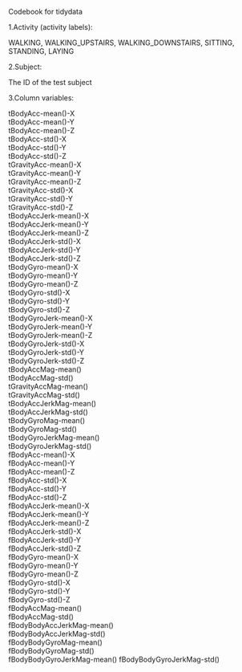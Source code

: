 Codebook for tidydata

1.Activity (activity labels):

WALKING,
WALKING_UPSTAIRS,
WALKING_DOWNSTAIRS,
SITTING,
STANDING,
LAYING

2.Subject: 

The ID of the test subject

3.Column variables:

tBodyAcc-mean()-X           
tBodyAcc-mean()-Y           
tBodyAcc-mean()-Z           
tBodyAcc-std()-X           
tBodyAcc-std()-Y            
tBodyAcc-std()-Z            
tGravityAcc-mean()-X        
tGravityAcc-mean()-Y       
tGravityAcc-mean()-Z        
tGravityAcc-std()-X         
tGravityAcc-std()-Y         
tGravityAcc-std()-Z        
tBodyAccJerk-mean()-X       
tBodyAccJerk-mean()-Y       
tBodyAccJerk-mean()-Z       
tBodyAccJerk-std()-X       
tBodyAccJerk-std()-Y        
tBodyAccJerk-std()-Z        
tBodyGyro-mean()-X          
tBodyGyro-mean()-Y         
tBodyGyro-mean()-Z          
tBodyGyro-std()-X           
tBodyGyro-std()-Y           
tBodyGyro-std()-Z          
tBodyGyroJerk-mean()-X      
tBodyGyroJerk-mean()-Y      
tBodyGyroJerk-mean()-Z      
tBodyGyroJerk-std()-X      
tBodyGyroJerk-std()-Y       
tBodyGyroJerk-std()-Z       
tBodyAccMag-mean()          
tBodyAccMag-std()          
tGravityAccMag-mean()       
tGravityAccMag-std()        
tBodyAccJerkMag-mean()      
tBodyAccJerkMag-std()      
tBodyGyroMag-mean()         
tBodyGyroMag-std()          
tBodyGyroJerkMag-mean()     
tBodyGyroJerkMag-std()     
fBodyAcc-mean()-X           
fBodyAcc-mean()-Y           
fBodyAcc-mean()-Z           
fBodyAcc-std()-X           
fBodyAcc-std()-Y            
fBodyAcc-std()-Z            
fBodyAccJerk-mean()-X       
fBodyAccJerk-mean()-Y      
fBodyAccJerk-mean()-Z       
fBodyAccJerk-std()-X        
fBodyAccJerk-std()-Y        
fBodyAccJerk-std()-Z       
fBodyGyro-mean()-X          
fBodyGyro-mean()-Y          
fBodyGyro-mean()-Z          
fBodyGyro-std()-X          
fBodyGyro-std()-Y           
fBodyGyro-std()-Z           
fBodyAccMag-mean()          
fBodyAccMag-std()          
fBodyBodyAccJerkMag-mean()  
fBodyBodyAccJerkMag-std()   
fBodyBodyGyroMag-mean()     
fBodyBodyGyroMag-std()     
fBodyBodyGyroJerkMag-mean() 
fBodyBodyGyroJerkMag-std() 
